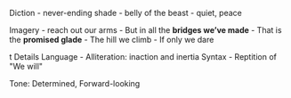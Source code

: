 Diction
    - never-ending shade
    - belly of the beast
    - quiet, peace

Imagery
    - reach out our arms
    - But in all the **bridges we’ve made**
    - That is the **promised glade**
    - The hill we climb
    - If only we dare

t
Details
Language
    - Alliteration: inaction and inertia
Syntax
    - Reptition of "We will"

Tone: Determined, Forward-looking
